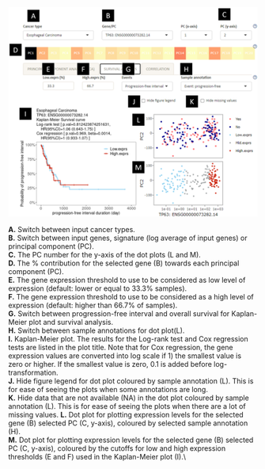 <img src="../www/helper_survival1.png" width="550" />

**A.** Switch between input cancer types.\
**B.** Switch between input genes, signature (log average of input genes) or principal component (PC).\
**C.** The PC number for the y-axis of the dot plots (L and M).\
**D.** The % contribution for the selected gene (B) towards each principal component (PC).\
**E.** The gene expression threshold to use to be considered as low level of expression (default: lower or equal to 33.3% samples).\
**F.** The gene expression threshold to use to be considered as a high level of expression (default: higher than 66.7% of samples).\
**G.** Switch between progression-free interval and overall survival for Kaplan-Meier plot and survival analysis.\
**H.** Switch between sample annotations for dot plot(L). \
**I.** Kaplan-Meier plot. The results for the Log-rank test and Cox regression tests are listed in the plot title. Note that for Cox regression, the gene expression values are converted into log scale if 1) the smallest value is zero or higher. If the smallest value is zero, 0.1 is added before log-transformation.\
**J.** Hide figure legend for dot plot coloured by sample annotation (L). This is for ease of seeing the plots when some annotations are long.\
**K.** Hide data that are not available (NA) in the dot plot coloured by sample annotation (L). This is for ease of seeing the plots when there are a lot of missing values.
**L.** Dot plot for plotting expression levels for the selected gene (B) selected PC (C, y-axis), coloured by selected sample annotation (H).\
**M.** Dot plot for plotting expression levels for the selected gene (B) selected PC (C, y-axis), coloured by the cutoffs for low and high expression thresholds (E and F) used in the Kaplan-Meier plot (I).\
